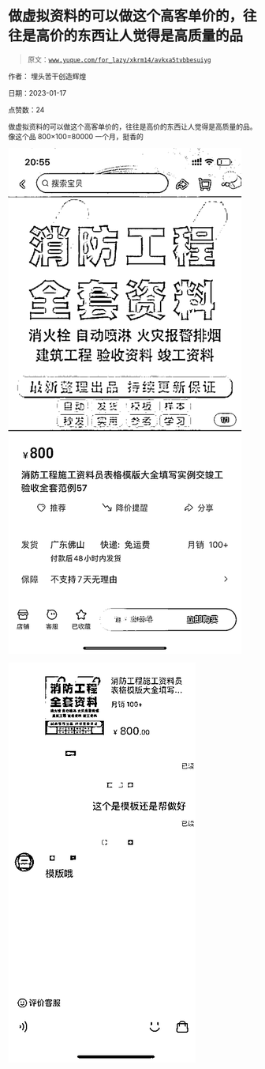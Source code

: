 # 做虚拟资料的可以做这个高客单价的，往往是高价的东西让人觉得是高质量的品

> 原文：[`www.yuque.com/for_lazy/xkrm14/avkxa5tvbbesuiyg`](https://www.yuque.com/for_lazy/xkrm14/avkxa5tvbbesuiyg)

作者： 埋头苦干创造辉煌 

日期：2023-01-17 

点赞数：24 

做虚拟资料的可以做这个高客单价的，往往是高价的东西让人觉得是高质量的品。像这个品 800×100=80000 一个月，挺香的 

![](img/9c281eea7f14efc8f91a281b13610865.png) 

![](img/f975a2572a4bcc3f1130bcbd41afae9e.png)  

